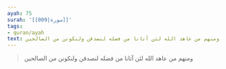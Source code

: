 ```yaml
---
ayah: 75
surah: '[[009|سورة]]'
tags:
- quran/ayah
text: ومنهم من عاهد الله لئن آتانا من فضله لنصدقن ولنكونن من الصالحين
---
```

> ومنهم من عاهد الله لئن آتانا من فضله لنصدقن ولنكونن من الصالحين
